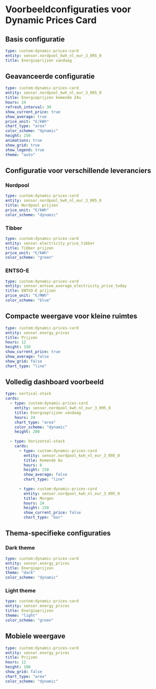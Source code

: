 # Voorbeeldconfiguraties voor Dynamic Prices Card

## Basis configuratie

```yaml
type: custom:dynamic-prices-card
entity: sensor.nordpool_kwh_nl_eur_3_095_0
title: Energieprijzen vandaag
```

## Geavanceerde configuratie

```yaml
type: custom:dynamic-prices-card
entity: sensor.nordpool_kwh_nl_eur_3_095_0
title: Energieprijzen komende 24u
hours: 24
refresh_interval: 30
show_current_price: true
show_average: true
price_unit: "€/kWh"
chart_type: "area"
color_scheme: "dynamic"
height: 250
animations: true
show_grid: true
show_legend: true
theme: "auto"
```

## Configuratie voor verschillende leveranciers

### Nordpool

```yaml
type: custom:dynamic-prices-card
entity: sensor.nordpool_kwh_nl_eur_3_095_0
title: Nordpool prijzen
price_unit: "€/kWh"
color_scheme: "dynamic"
```

### Tibber

```yaml
type: custom:dynamic-prices-card
entity: sensor.electricity_price_tibber
title: Tibber prijzen
price_unit: "€/kWh"
color_scheme: "green"
```

### ENTSO-E

```yaml
type: custom:dynamic-prices-card
entity: sensor.entsoe_average_electricity_price_today
title: ENTSO-E prijzen
price_unit: "€/MWh"
color_scheme: "blue"
```

## Compacte weergave voor kleine ruimtes

```yaml
type: custom:dynamic-prices-card
entity: sensor.energy_prices
title: Prijzen
hours: 12
height: 150
show_current_price: true
show_average: false
show_grid: false
chart_type: "line"
```

## Volledig dashboard voorbeeld

```yaml
type: vertical-stack
cards:
  - type: custom:dynamic-prices-card
    entity: sensor.nordpool_kwh_nl_eur_3_095_0
    title: Energieprijzen vandaag
    hours: 24
    chart_type: "area"
    color_scheme: "dynamic"
    height: 200
    
  - type: horizontal-stack
    cards:
      - type: custom:dynamic-prices-card
        entity: sensor.nordpool_kwh_nl_eur_3_095_0
        title: Komende 6u
        hours: 6
        height: 150
        show_average: false
        chart_type: "line"
        
      - type: custom:dynamic-prices-card
        entity: sensor.nordpool_kwh_nl_eur_3_095_0
        title: Morgen
        hours: 24
        height: 150
        show_current_price: false
        chart_type: "bar"
```

## Thema-specifieke configuraties

### Dark theme

```yaml
type: custom:dynamic-prices-card
entity: sensor.energy_prices
title: Energieprijzen
theme: "dark"
color_scheme: "dynamic"
```

### Light theme

```yaml
type: custom:dynamic-prices-card
entity: sensor.energy_prices
title: Energieprijzen
theme: "light"
color_scheme: "green"
```

## Mobiele weergave

```yaml
type: custom:dynamic-prices-card
entity: sensor.energy_prices
title: Prijzen
hours: 12
height: 180
show_grid: false
chart_type: "area"
color_scheme: "dynamic"
```